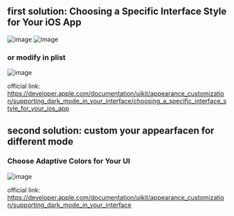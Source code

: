 ## first solution: Choosing a Specific Interface Style for Your iOS App
![image](https://user-images.githubusercontent.com/81428296/156065697-9e048767-c4fa-4d03-83da-6499ad509cfb.png)
![image](https://user-images.githubusercontent.com/81428296/156065978-b7ca3296-e360-404c-8bd1-d8ffb44aaea1.png)
### or modify in plist
![image](https://user-images.githubusercontent.com/81428296/156065806-43d2dcc6-19e0-4092-823e-6f7b0f74ca06.png)

official link: https://developer.apple.com/documentation/uikit/appearance_customization/supporting_dark_mode_in_your_interface/choosing_a_specific_interface_style_for_your_ios_app


## second solution: custom your appearfacen for different mode
### Choose Adaptive Colors for Your UI
![image](https://user-images.githubusercontent.com/81428296/156063686-120bacdb-9e2e-44e9-8219-8aa39ee48eb5.png)

official link: https://developer.apple.com/documentation/uikit/appearance_customization/supporting_dark_mode_in_your_interface
